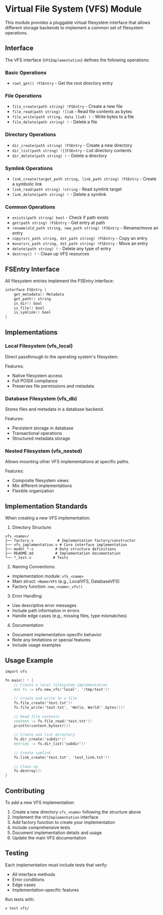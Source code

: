 # Virtual File System (VFS) Module

This module provides a pluggable virtual filesystem interface that allows different storage backends to implement a common set of filesystem operations.

## Interface

The VFS interface (`VFSImplementation`) defines the following operations:

### Basic Operations
- `root_get() !FSEntry` - Get the root directory entry

### File Operations
- `file_create(path string) !FSEntry` - Create a new file
- `file_read(path string) ![]u8` - Read file contents as bytes
- `file_write(path string, data []u8) !` - Write bytes to a file
- `file_delete(path string) !` - Delete a file

### Directory Operations
- `dir_create(path string) !FSEntry` - Create a new directory
- `dir_list(path string) ![]FSEntry` - List directory contents
- `dir_delete(path string) !` - Delete a directory

### Symlink Operations
- `link_create(target_path string, link_path string) !FSEntry` - Create a symbolic link
- `link_read(path string) !string` - Read symlink target
- `link_delete(path string) !` - Delete a symlink

### Common Operations
- `exists(path string) bool` - Check if path exists
- `get(path string) !FSEntry` - Get entry at path
- `rename(old_path string, new_path string) !FSEntry` - Rename/move an entry
- `copy(src_path string, dst_path string) !FSEntry` - Copy an entry
- `move(src_path string, dst_path string) !FSEntry` - Move an entry
- `delete(path string) !` - Delete any type of entry
- `destroy() !` - Clean up VFS resources

## FSEntry Interface

All filesystem entries implement the FSEntry interface:

```v
interface FSEntry {
    get_metadata() Metadata
    get_path() string
    is_dir() bool
    is_file() bool
    is_symlink() bool
}
```

## Implementations

### Local Filesystem (vfs_local)
Direct passthrough to the operating system's filesystem.

Features:
- Native filesystem access
- Full POSIX compliance
- Preserves file permissions and metadata

### Database Filesystem (vfs_db) 
Stores files and metadata in a database backend.

Features:
- Persistent storage in database
- Transactional operations
- Structured metadata storage

### Nested Filesystem (vfs_nested)
Allows mounting other VFS implementations at specific paths.

Features:
- Composite filesystem views
- Mix different implementations
- Flexible organization

## Implementation Standards

When creating a new VFS implementation:

1. Directory Structure:
```
vfs_<name>/
├── factory.v           # Implementation factory/constructor
├── vfs_implementation.v # Core interface implementation
├── model_*.v          # Data structure definitions
├── README.md          # Implementation documentation
└── *_test.v          # Tests
```

2. Naming Conventions:
- Implementation module: `vfs_<name>`
- Main struct: `<Name>VFS` (e.g., LocalVFS, DatabaseVFS)
- Factory function: `new_<name>_vfs()`

3. Error Handling:
- Use descriptive error messages
- Include path information in errors
- Handle edge cases (e.g., missing files, type mismatches)

4. Documentation:
- Document implementation-specific behavior
- Note any limitations or special features
- Include usage examples

## Usage Example

```v
import vfs

fn main() ! {
    // Create a local filesystem implementation
    mut fs := vfs.new_vfs('local', '/tmp/test')!
    
    // Create and write to a file
    fs.file_create('test.txt')!
    fs.file_write('test.txt', 'Hello, World!'.bytes())!
    
    // Read file contents
    content := fs.file_read('test.txt')!
    println(content.bytestr())
    
    // Create and list directory
    fs.dir_create('subdir')!
    entries := fs.dir_list('subdir')!
    
    // Create symlink
    fs.link_create('test.txt', 'test_link.txt')!
    
    // Clean up
    fs.destroy()!
}
```

## Contributing

To add a new VFS implementation:

1. Create a new directory `vfs_<name>` following the structure above
2. Implement the `VFSImplementation` interface
3. Add factory function to create your implementation
4. Include comprehensive tests
5. Document implementation details and usage
6. Update the main VFS documentation

## Testing

Each implementation must include tests that verify:
- All interface methods
- Error conditions
- Edge cases
- Implementation-specific features

Run tests with:
```bash
v test vfs/
